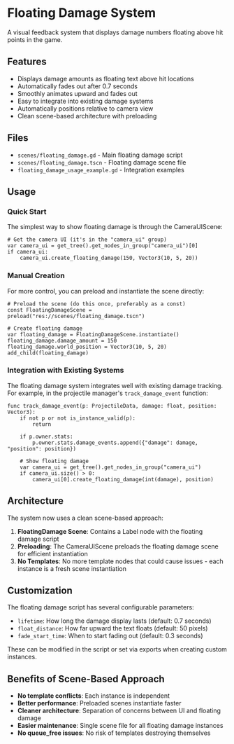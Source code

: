 # Floating Damage System

A visual feedback system that displays damage numbers floating above hit points in the game.

## Features

- Displays damage amounts as floating text above hit locations
- Automatically fades out after 0.7 seconds
- Smoothly animates upward and fades out
- Easy to integrate into existing damage systems
- Automatically positions relative to camera view
- Clean scene-based architecture with preloading

## Files

- `scenes/floating_damage.gd` - Main floating damage script
- `scenes/floating_damage.tscn` - Floating damage scene file
- `floating_damage_usage_example.gd` - Integration examples

## Usage

### Quick Start

The simplest way to show floating damage is through the CameraUIScene:

```gdscript
# Get the camera UI (it's in the "camera_ui" group)
var camera_ui = get_tree().get_nodes_in_group("camera_ui")[0]
if camera_ui:
    camera_ui.create_floating_damage(150, Vector3(10, 5, 20))
```

### Manual Creation

For more control, you can preload and instantiate the scene directly:

```gdscript
# Preload the scene (do this once, preferably as a const)
const FloatingDamageScene = preload("res://scenes/floating_damage.tscn")

# Create floating damage
var floating_damage = FloatingDamageScene.instantiate()
floating_damage.damage_amount = 150
floating_damage.world_position = Vector3(10, 5, 20)
add_child(floating_damage)
```

### Integration with Existing Systems

The floating damage system integrates well with existing damage tracking. For example, in the projectile manager's `track_damage_event` function:

```gdscript
func track_damage_event(p: ProjectileData, damage: float, position: Vector3):
    if not p or not is_instance_valid(p):
        return

    if p.owner.stats:
        p.owner.stats.damage_events.append({"damage": damage, "position": position})
    
    # Show floating damage
    var camera_ui = get_tree().get_nodes_in_group("camera_ui")
    if camera_ui.size() > 0:
        camera_ui[0].create_floating_damage(int(damage), position)
```

## Architecture

The system now uses a clean scene-based approach:

1. **FloatingDamage Scene**: Contains a Label node with the floating damage script
2. **Preloading**: The CameraUIScene preloads the floating damage scene for efficient instantiation
3. **No Templates**: No more template nodes that could cause issues - each instance is a fresh scene instantiation

## Customization

The floating damage script has several configurable parameters:

- `lifetime`: How long the damage display lasts (default: 0.7 seconds)
- `float_distance`: How far upward the text floats (default: 50 pixels)
- `fade_start_time`: When to start fading out (default: 0.3 seconds)

These can be modified in the script or set via exports when creating custom instances.

## Benefits of Scene-Based Approach

- **No template conflicts**: Each instance is independent
- **Better performance**: Preloaded scenes instantiate faster
- **Cleaner architecture**: Separation of concerns between UI and floating damage
- **Easier maintenance**: Single scene file for all floating damage instances
- **No queue_free issues**: No risk of templates destroying themselves

